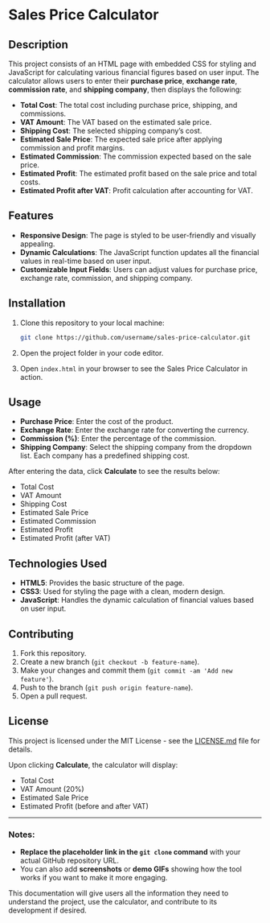 # Sales Price Calculator

## Description

This project consists of an HTML page with embedded CSS for styling and JavaScript for calculating various financial figures based on user input. The calculator allows users to enter their **purchase price**, **exchange rate**, **commission rate**, and **shipping company**, then displays the following:

- **Total Cost**: The total cost including purchase price, shipping, and commissions.
- **VAT Amount**: The VAT based on the estimated sale price.
- **Shipping Cost**: The selected shipping company’s cost.
- **Estimated Sale Price**: The expected sale price after applying commission and profit margins.
- **Estimated Commission**: The commission expected based on the sale price.
- **Estimated Profit**: The estimated profit based on the sale price and total costs.
- **Estimated Profit after VAT**: Profit calculation after accounting for VAT.

## Features

- **Responsive Design**: The page is styled to be user-friendly and visually appealing.
- **Dynamic Calculations**: The JavaScript function updates all the financial values in real-time based on user input.
- **Customizable Input Fields**: Users can adjust values for purchase price, exchange rate, commission, and shipping company.
  
## Installation

1. Clone this repository to your local machine:
   ```bash
   git clone https://github.com/username/sales-price-calculator.git
   ```

2. Open the project folder in your code editor.

3. Open `index.html` in your browser to see the Sales Price Calculator in action.

## Usage

- **Purchase Price**: Enter the cost of the product.
- **Exchange Rate**: Enter the exchange rate for converting the currency.
- **Commission (%)**: Enter the percentage of the commission.
- **Shipping Company**: Select the shipping company from the dropdown list. Each company has a predefined shipping cost.

After entering the data, click **Calculate** to see the results below:
- Total Cost
- VAT Amount
- Shipping Cost
- Estimated Sale Price
- Estimated Commission
- Estimated Profit
- Estimated Profit (after VAT)

## Technologies Used

- **HTML5**: Provides the basic structure of the page.
- **CSS3**: Used for styling the page with a clean, modern design.
- **JavaScript**: Handles the dynamic calculation of financial values based on user input.

## Contributing

1. Fork this repository.
2. Create a new branch (`git checkout -b feature-name`).
3. Make your changes and commit them (`git commit -am 'Add new feature'`).
4. Push to the branch (`git push origin feature-name`).
5. Open a pull request.

## License

This project is licensed under the MIT License - see the [LICENSE.md](LICENSE.md) file for details.

Upon clicking **Calculate**, the calculator will display:

- Total Cost
- VAT Amount (20%)
- Estimated Sale Price
- Estimated Profit (before and after VAT)

---

### Notes:

- **Replace the placeholder link in the `git clone` command** with your actual GitHub repository URL.
- You can also add **screenshots** or **demo GIFs** showing how the tool works if you want to make it more engaging.

This documentation will give users all the information they need to understand the project, use the calculator, and contribute to its development if desired.
